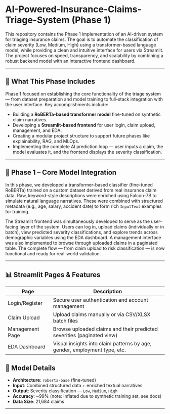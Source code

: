 # AI-Powered-Insurance-Claims-Triage-System (Phase 1)

This repository contains the Phase 1 implementation of an AI-driven system for triaging insurance claims. The goal is to automate the classification of claim severity (Low, Medium, High) using a transformer-based language model, while providing a clean and intuitive interface for users via Streamlit. The project focuses on speed, transparency, and scalability by combining a robust backend model with an interactive frontend dashboard.

---

## 📌 What This Phase Includes

Phase 1 focused on establishing the core functionality of the triage system — from dataset preparation and model training to full-stack integration with the user interface. Key accomplishments include:

- Building a **RoBERTa-based transformer model** fine-tuned on synthetic claim narratives.
- Developing a **Streamlit-based frontend** for user login, claim upload, management, and EDA.
- Creating a modular project structure to support future phases like explainability, RAG, and MLOps.
- Implementing the complete AI prediction loop — user inputs a claim, the model evaluates it, and the frontend displays the severity classification.

---

## 🧩 Phase 1 – Core Model Integration

In this phase, we developed a transformer-based classifier (fine-tuned RoBERTa) trained on a custom dataset derived from real insurance claim data. Raw, keyword-style descriptions were enriched using Falcon-7B to simulate natural language narratives. These were combined with structured metadata (e.g., age, salary, accident date) to form rich `InputText` examples for training.

The Streamlit frontend was simultaneously developed to serve as the user-facing layer of the system. Users can log in, upload claims (individually or in batch), view predicted severity classifications, and explore trends across demographic variables using the EDA dashboard. A management interface was also implemented to browse through uploaded claims in a paginated table. The complete flow — from claim upload to risk classification — is now functional and ready for real-world validation.

---

## 📊 Streamlit Pages & Features

| Page             | Description                                                                 |
|------------------|-----------------------------------------------------------------------------|
| Login/Register   | Secure user authentication and account management                          |
| Claim Upload     | Upload claims manually or via CSV/XLSX batch files                          |
| Management Page  | Browse uploaded claims and their predicted severities (paginated view)      |
| EDA Dashboard    | Visual insights into claim patterns by age, gender, employment type, etc.   |


## 🧠 Model Details

- **Architecture**: `roberta-base` (fine-tuned)
- **Input**: Combined structured data + enriched textual narratives
- **Output**: Severity classification — `Low`, `Medium`, `High`
- **Accuracy**: ~99% (note: inflated due to synthetic training set, see docs)
- **Data Size**: 21,684 claims

---


